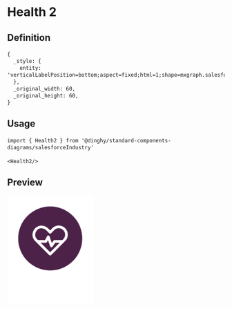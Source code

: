 # Health 2

## Definition

```
{
  _style: { 
    entity: 'verticalLabelPosition=bottom;aspect=fixed;html=1;shape=mxgraph.salesforce.health2;',
  },
  _original_width: 60,
  _original_height: 60,
}
```

## Usage

```
import { Health2 } from '@dinghy/standard-components-diagrams/salesforceIndustry'

<Health2/>
```

## Preview

<img src="./health-2.png" width="200"/>
